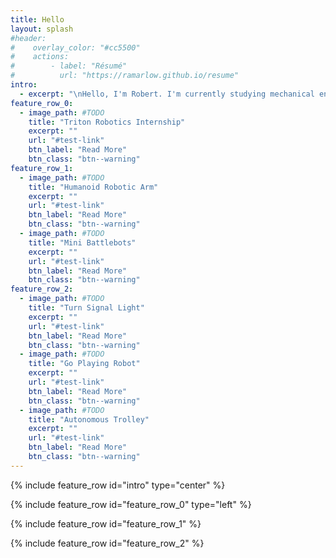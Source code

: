 ```yaml
---
title: Hello
layout: splash
#header:
#    overlay_color: "#cc5500"
#    actions:
#        - label: "Résumé"
#          url: "https://ramarlow.github.io/resume"
intro:
  - excerpt: "\nHello, I'm Robert. I'm currently studying mechanical engineering at UW-Madison."
feature_row_0:
  - image_path: #TODO
    title: "Triton Robotics Internship"
    excerpt: ""
    url: "#test-link"
    btn_label: "Read More"
    btn_class: "btn--warning"
feature_row_1:
  - image_path: #TODO
    title: "Humanoid Robotic Arm"
    excerpt: ""
    url: "#test-link"
    btn_label: "Read More"
    btn_class: "btn--warning"
  - image_path: #TODO
    title: "Mini Battlebots"
    excerpt: ""
    url: "#test-link"
    btn_label: "Read More"
    btn_class: "btn--warning"
feature_row_2:
  - image_path: #TODO
    title: "Turn Signal Light"
    excerpt: ""
    url: "#test-link"
    btn_label: "Read More"
    btn_class: "btn--warning"
  - image_path: #TODO
    title: "Go Playing Robot"
    excerpt: ""
    url: "#test-link"
    btn_label: "Read More"
    btn_class: "btn--warning"
  - image_path: #TODO
    title: "Autonomous Trolley"
    excerpt: ""
    url: "#test-link"
    btn_label: "Read More"
    btn_class: "btn--warning"
---
```


{% include feature_row id="intro" type="center" %}

{% include feature_row id="feature_row_0" type="left" %}

{% include feature_row id="feature_row_1" %}

{% include feature_row id="feature_row_2" %}
